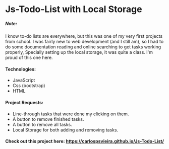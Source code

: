 # Js-Todo-List with Local Storage

##### Note:
I know to-do lists are everywhere, but this was one of my very first projects from school.
I was fairly new to web development (and I still am), so I had to do some documentation reading and online searching to get tasks working properly,
Specially setting up the local storage, it was quite a class.
I'm proud of this one here.

#### Technologies:
- JavaScript
- Css (bootstrap)
- HTML

#### Project Requests:
- Line-through tasks that were done my clicking on them.
- A button to remove finished tasks.
- A button to remove all tasks.
- Local Storage for both adding and removing tasks.

#### Check out this project here: https://carlospsvieira.github.io/Js-Todo-List/
